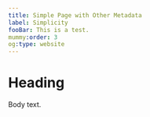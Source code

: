 ```yaml
---
title: Simple Page with Other Metadata
label: Simplicity
fooBar: This is a test.
mummy:order: 3
og:type: website 
---
```

# Heading

Body text.